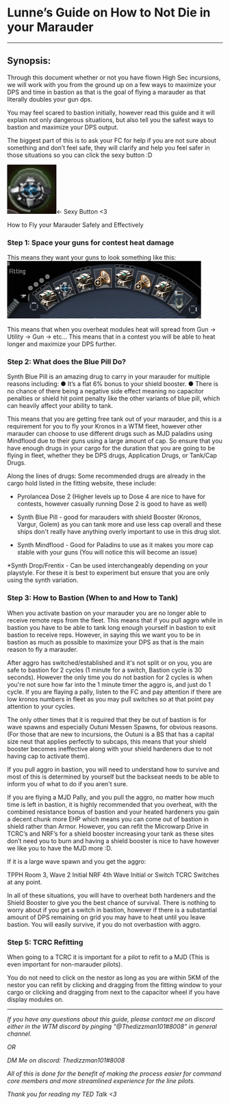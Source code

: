 # Lunne’s Guide on How to Not Die in your Marauder

---

## Synopsis:

Through this document whether or not you have flown High Sec incursions, we will work with you from the ground up on a few ways to maximize your DPS and time in bastion as that is the goal of flying a marauder as that literally doubles your gun dps.

You may feel scared to bastion initially, however read this guide and it will explain not only dangerous situations, but also tell you the safest ways to bastion and maximize your DPS output.

The biggest part of this is to ask your FC for help if you are not sure about something and don’t feel safe, they will clarify and help you feel safer in those situations so you can click the sexy button :D

![](bastionmodule.png)← Sexy Button <3

How to Fly your Marauder Safely and Effectively

### Step 1: Space your guns for contest heat damage

This means they want your guns to look something like this:
![](modules.png)

This means that when you overheat modules heat will spread from
Gun → Utility → Gun → etc…
This means that in a contest you will be able to heat longer and maximize your DPS further.

### Step 2: What does the Blue Pill Do?

Synth Blue Pill is an amazing drug to carry in your marauder for multiple reasons including:
● It’s a flat 6% bonus to your shield booster.
● There is no chance of there being a negative side effect meaning no capacitor penalties or shield hit point penalty like the other variants of blue pill, which can heavily affect your ability to tank.

This means that you are getting free tank out of your marauder, and this is a requirement for you to fly your Kronos in a WTM fleet, however other marauder can choose to use different drugs such as MJD paladins using Mindflood due to their guns using a large amount of cap. So ensure that you have enough drugs in your cargo for the duration that you are going to be flying in fleet, whether they be DPS drugs, Application Drugs, or Tank/Cap Drugs.

Along the lines of drugs:
Some recommended drugs are already in the cargo hold listed in the fitting website, these include:

- Pyrolancea Dose 2 (Higher levels up to Dose 4 are nice to have for contests, however casually running Dose 2 is good to have as well)

- Synth Blue Pill - good for marauders with shield Booster (Kronos, Vargur, Golem) as you can tank more and use less cap overall and these ships don't really have anything overly important to use in this drug slot.

- Synth Mindflood - Good for Paladins to use as it makes you more cap stable with your guns (You will notice this will become an issue)

\*Synth Drop/Frentix - Can be used interchangeably depending on your playstyle. For these it is best to experiment but ensure that you are only using the synth variation.

### Step 3: How to Bastion (When to and How to Tank)

When you activate bastion on your marauder you are no longer able to receive remote reps from the fleet. This means that if you pull aggro while in bastion you have to be able to tank long enough yourself in bastion to exit bastion to receive reps. However, in saying this we want you to be in bastion as much as possible to maximize your DPS as that is the main reason to fly a marauder.

After aggro has switched/established and it's not split or on you, you are safe to bastion for 2 cycles (1 minute for a switch, Bastion cycle is 30 seconds). However the only time you do not bastion for 2 cycles is when you're not sure how far into the 1 minute timer the aggro is, and just do 1 cycle. If you are flaying a pally, listen to the FC and pay attention if there are low kronos numbers in fleet as you may pull switches so at that point pay attention to your cycles.

The only other times that it is required that they be out of bastion is for wave spawns and especially Outuni Messen Spawns, for obvious reasons. (For those that are new to incursions, the Outuni is a BS that has a capital size neut that applies perfectly to subcaps, this means that your shield booster becomes ineffective along with your shield hardeners due to not having cap to activate them).

If you pull aggro in bastion, you will need to understand how to survive and most of this is determined by yourself but the backseat needs to be able to inform you of what to do if you aren't sure.

If you are flying a MJD Pally, and you pull the aggro, no matter how much time is left in bastion, it is highly recommended that you overheat, with the combined resistance bonus of bastion and your heated hardeners you gain a decent chunk more EHP which means you can come out of bastion in shield rather than Armor. However, you can refit the Microwarp Drive in TCRC’s and NRF’s for a shield booster increasing your tank as these sites don’t need you to burn and having a shield booster is nice to have however we like you to have the MJD more :D.

If it is a large wave spawn and you get the aggro:

TPPH Room 3, Wave 2 Initial
NRF 4th Wave Initial or Switch
TCRC Switches at any point.

In all of these situations, you will have to overheat both hardeners and the Shield Booster to give you the best chance of survival. There is nothing to worry about if you get a switch in bastion, however if there is a substantial amount of DPS remaining on grid you may have to heat until you leave bastion. You will easily survive, if you do not overbastion with aggro.

### Step 5: TCRC Refitting

When going to a TCRC it is important for a pilot to refit to a MJD (This is even important for non-marauder pilots).

You do not need to click on the nestor as long as you are within 5KM of the nestor you can refit by clicking and dragging from the fitting window to your cargo or clicking and dragging from next to the capacitor wheel if you have display modules on.

---

_If you have any questions about this guide, please contact me on discord either in the WTM discord by pinging “@Thedizzman101#8008” in general channel._

_OR_

_DM Me on discord: Thedizzman101#8008_

_All of this is done for the benefit of making the process easier for command core members and more streamlined experience for the line pilots._

_Thank you for reading my TED Talk <3_
